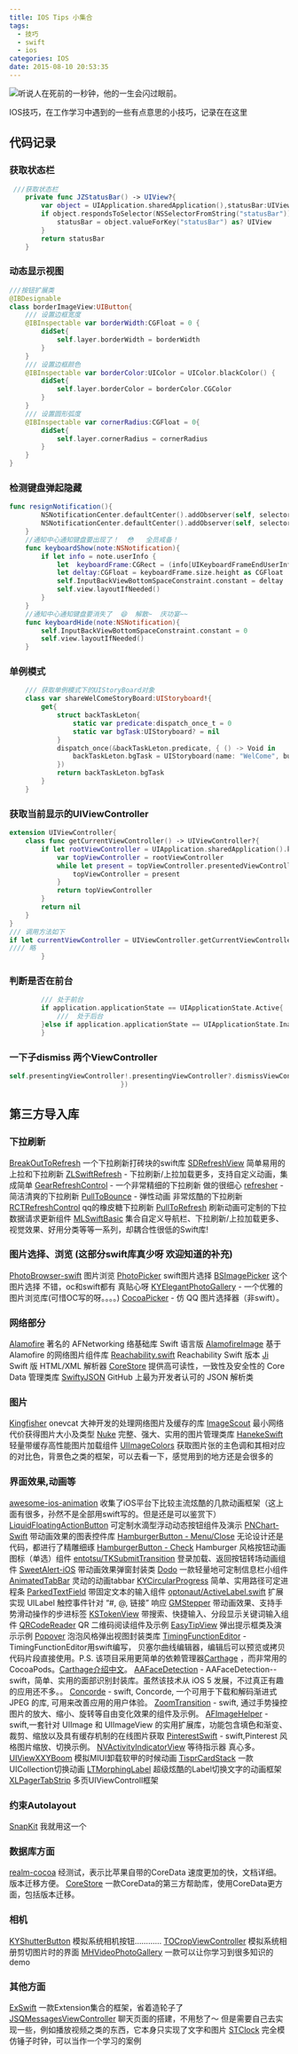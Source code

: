 ```yaml
---
title: IOS Tips 小集合
tags:
  - 技巧
  - swift
  - ios
categories: IOS
date: 2015-08-10 20:53:35
---
```


![](/publicFiles/images/stock-photo/stock-photo-155024749.jpg "听说人在死前的一秒钟，他的一生会闪过眼前。")

IOS技巧，在工作学习中遇到的一些有点意思的小技巧，记录在在这里

<!--more-->

## 代码记录

###  获取状态栏

````swift
 ///获取状态栏
    private func JZStatusBar() -> UIView?{
        var object = UIApplication.sharedApplication(),statusBar:UIView?
        if object.respondsToSelector(NSSelectorFromString("statusBar")) {
            statusBar = object.valueForKey("statusBar") as? UIView
        }
        return statusBar
    }

````

### 动态显示视图

````swift
///按钮扩展类
@IBDesignable
class borderImageView:UIButton{
    /// 设置边框宽度
    @IBInspectable var borderWidth:CGFloat = 0 {
        didSet{
            self.layer.borderWidth = borderWidth
        }
    }
    /// 设置边框颜色
    @IBInspectable var borderColor:UIColor = UIColor.blackColor() {
        didSet{
            self.layer.borderColor = borderColor.CGColor
        }
    }
    /// 设置圆形弧度
    @IBInspectable var cornerRadius:CGFloat = 0{
        didSet{
            self.layer.cornerRadius = cornerRadius
        }
    }
}
````


### 检测键盘弹起隐藏

````swift
func resignNotification(){
        NSNotificationCenter.defaultCenter().addObserver(self, selector: "keyboardShow:", name: UIKeyboardWillShowNotification, object: nil)
        NSNotificationCenter.defaultCenter().addObserver(self, selector: "keyboardHide:", name: UIKeyboardWillHideNotification, object: nil)
    }
    //通知中心通知键盘要出现了！  😳   全员戒备！
    func keyboardShow(note:NSNotification){
        if let info = note.userInfo {
            let  keyboardFrame:CGRect = (info[UIKeyboardFrameEndUserInfoKey] as! NSValue).CGRectValue()
            let deltay:CGFloat = keyboardFrame.size.height as CGFloat
            self.InputBackViewBottomSpaceConstraint.constant = deltay
            self.view.layoutIfNeeded()
        }
    }
    //通知中心通知键盘要消失了  😄  解散~  庆功宴~~
    func keyboardHide(note:NSNotification){
        self.InputBackViewBottomSpaceConstraint.constant = 0
        self.view.layoutIfNeeded()
    }
````


### 单例模式

````swift
    /// 获取单例模式下的UIStoryBoard对象
    class var shareWelComeStoryBoard:UIStoryboard!{
        get{
            struct backTaskLeton{
                static var predicate:dispatch_once_t = 0
                static var bgTask:UIStoryboard? = nil
            }
            dispatch_once(&backTaskLeton.predicate, { () -> Void in
                backTaskLeton.bgTask = UIStoryboard(name: "WelCome", bundle: NSBundle.mainBundle())
            })
            return backTaskLeton.bgTask
        }
    }
````

### 获取当前显示的UIViewController
````swift
extension UIViewController{
    class func getCurrentViewController() -> UIViewController?{
        if let rootViewController = UIApplication.sharedApplication().keyWindow?.rootViewController{
            var topViewController = rootViewController
            while let present = topViewController.presentedViewController{
                topViewController = present
            }
            return topViewController
        }
        return nil
    }
}
/// 调用方法如下
if let currentViewController = UIViewController.getCurrentViewController(){
//// 略
        }
````


### 判断是否在前台

````swift
        /// 处于前台
        if application.applicationState == UIApplicationState.Active{
            ///  处于后台
        }else if application.applicationState == UIApplicationState.Inactive{
        }
````

### 一下子dismiss 两个ViewController

````swift
self.presentingViewController!.presentingViewController?.dismissViewControllerAnimated(true, completion: { () -> Void in
                            })
````

## 第三方导入库

### 下拉刷新
[BreakOutToRefresh](https://github.com/dasdom/BreakOutToRefresh) 一个下拉刷新打砖块的swift库
[SDRefreshView](https://github.com/gsdios/SDRefreshView) 简单易用的上拉和下拉刷新
[ZLSwiftRefresh](https://github.com/MakeZL/ZLSwiftRefresh) - 下拉刷新/上拉加载更多，支持自定义动画，集成简单
[GearRefreshControl](https://github.com/andreamazz/GearRefreshControl) - 一个非常精细的下拉刷新 做的很细心
[refresher](https://github.com/jcavar/refresher) - 简洁清爽的下拉刷新
[PullToBounce](https://github.com/entotsu/PullToBounce) - 弹性动画 非常炫酷的下拉刷新
[RCTRefreshControl](https://github.com/Shuangzuan/RCTRefreshControl) qq的橡皮糖下拉刷新
[PullToRefresh](https://github.com/Yalantis/PullToRefresh) 刷新动画可定制的下拉数据请求更新组件
[MLSwiftBasic](https://github.com/MakeZL/MLSwiftBasic) 集合自定义导航栏、下拉刷新/上拉加载更多、视觉效果、好用分类等等一系列，却耦合性很低的Swift库!

### 图片选择、浏览 (这部分swift库真少呀 欢迎知道的补充)
[PhotoBrowser-swift](https://github.com/nsdictionary/PhotoBrowser) 图片浏览
[PhotoPicker](https://github.com/mengxiangyue/PhotoPicker) swift图片选择
[BSImagePicker](https://github.com/mikaoj/BSImagePicker) 这个图片选择 不错，oc和swift都有 真贴心呀
[KYElegantPhotoGallery](https://github.com/KittenYang/KYElegantPhotoGallery) - 一个优雅的图片浏览库(可惜OC写的呀。。。。)
[CocoaPicker](https://github.com/thebookofleaves/CocoaPicker) - 仿 QQ 图片选择器（非swift）。

### 网络部分
[Alamofire](https://github.com/Alamofire/Alamofire) 著名的 AFNetworking 络基础库 Swift 语言版
[AlamofireImage](https://github.com/Alamofire/AlamofireImage) 基于 Alamofire 的网络图片组件库
[Reachability.swift](https://github.com/ashleymills/Reachability.swift) Reachability Swift 版本
[Ji](https://github.com/honghaoz/Ji) Swift 版 HTML/XML 解析器
[CoreStore](https://github.com/JohnEstropia/CoreStore) 提供高可读性，一致性及安全性的 Core Data 管理类库
[SwiftyJSON](https://github.com/SwiftyJSON/SwiftyJSON) GitHub 上最为开发者认可的 JSON 解析类

### 图片
[Kingfisher](https://github.com/onevcat/Kingfisher) onevcat 大神开发的处理网络图片及缓存的库
[ImageScout](https://github.com/kaishin/ImageScout) 最小网络代价获得图片大小及类型
[Nuke](https://github.com/kean/Nuke) 完整、强大、实用的图片管理类库
[HanekeSwift](https://github.com/Haneke/HanekeSwift) 轻量带缓存高性能图片加载组件
[UIImageColors](https://github.com/jathu/UIImageColors) 获取图片张的主色调和其相对应的对比色，背景色之类的框架，可以去看一下，感觉用到的地方还是会很多的

### 界面效果,动画等
[awesome-ios-animation](https://github.com/sxyx2008/awesome-ios-animation) 收集了iOS平台下比较主流炫酷的几款动画框架（这上面有很多，孙然不是全部用swift写的。但是还是可以鉴赏下）
[LiquidFloatingActionButton](https://github.com/yoavlt/LiquidFloatingActionButton) 可定制水滴型浮动动态按钮组件及演示
[PNChart-Swift](https://github.com/kevinzhow/PNChart-Swift) 带动画效果的图表控件库
[HamburgerButton - Menu/Close](https://github.com/robb/hamburger-button) 无论设计还是代码，都进行了精雕细琢
[HamburgerButton - Check](https://github.com/entotsu/TKAnimatedCheckButton) Hamburger 风格按钮动画图标（单选）组件
[entotsu/TKSubmitTransition](https://github.com/entotsu/TKSubmitTransition) 登录加载、返回按钮转场动画组件
[SweetAlert-iOS](https://github.com/codestergit/SweetAlert-iOS) 带动画效果弹窗封装类
[Dodo](https://github.com/exchangegroup/Dodo) 一款轻量地可定制信息栏小组件
[AnimatedTabBar](https://github.com/Ramotion/animated-tab-bar) 灵动的动画tabbar
[KYCircularProgress](https://github.com/kentya6/KYCircularProgress) 简单、实用路径可定进程条
[ParkedTextField](https://github.com/gmertk/ParkedTextField) 带固定文本的输入组件
[optonaut/ActiveLabel.swift](https://github.com/optonaut/ActiveLabel.swift) 扩展实现 UILabel 触控事件针对 “#, @, 链接” 响应
[GMStepper](https://github.com/gmertk/GMStepper) 带动画效果、支持手势滑动操作的步进标签
[KSTokenView](https://github.com/khawars/KSTokenView) 带搜索、快捷输入、分段显示关键词输入组件
[QRCodeReader](https://github.com/yannickl/QRCodeReader.swift) QR 二维码阅读组件及示例
[EasyTipView](https://github.com/teodorpatras/EasyTipView) 弹出提示框类及演示示例
[Popover](https://github.com/corin8823/Popover) 泡泡风格弹出视图封装类库
[TimingFunctionEditor](https://github.com/schwa/TimingFunctionEditor) - TimingFunctionEditor用swift编写， 贝塞尔曲线编辑器，编辑后可以预览或拷贝代码片段直接使用。P.S. 该项目采用更简单的依赖管理器[Carthage](https://github.com/Carthage/Carthage) ，而非常用的 CocoaPods。[Carthage介绍中文](http://www.cocoachina.com/ios/20141204/10528.html)。
[AAFaceDetection](https://github.com/aaronabentheuer/AAFaceDetection) - AAFaceDetection--swift，简单、实用的面部识别封装库。虽然该技术从 iOS 5 发展，不过真正有趣的应用还不多。。
[Concorde](https://github.com/contentful-labs/Concorde) - swift, Concorde, 一个可用于下载和解码渐进式 JPEG 的库, 可用来改善应用的用户体验。
[ZoomTransition](https://github.com/tristanhimmelman/ZoomTransition) - swift, 通过手势操控图片的放大、缩小、旋转等自由变化效果的组件及示例。
[AFImageHelper](https://github.com/melvitax/AFImageHelper) - swift,一套针对 UIImage 和 UIImageView 的实用扩展库，功能包含填色和渐变、裁剪、缩放以及具有缓存机制的在线图片获取
[PinterestSwift](PinterestSwift) - swift,Pinterest 风格图片缩放、切换示例。
[NVActivityIndicatorView](https://github.com/ninjaprox/NVActivityIndicatorView) 等待指示器 真心多。
[UIViewXXYBoom](https://github.com/xxycode/UIViewXXYBoom) 模拟MIUI卸载软甲的时候动画
[TisprCardStack](https://github.com/tispr/tispr-card-stack) 一款UICollection切换动画
[LTMorphingLabel](https://github.com/lexrus/LTMorphingLabel) 超级炫酷的Label切换文字的动画框架
[XLPagerTabStrip](https://github.com/xmartlabs/XLPagerTabStrip) 多页UIViewControll框架

### 约束Autolayout
[SnapKit](https://github.com/SnapKit/SnapKit) 我就用这一个

### 数据库方面
 [realm-cocoa](https://github.com/realm/realm-cocoa) 经测试，表示比苹果自带的CoreData 速度更加的快，文档详细。版本迁移方便。
 [CoreStore](https://github.com/JohnEstropia/CoreStore) 一款CoreData的第三方帮助库，使用CoreData更方面，包括版本迁移。

### 相机
[KYShutterButton](https://github.com/ykyouhei/KYShutterButton) 模拟系统相机按钮…………
[TOCropViewController](https://github.com/TimOliver/TOCropViewController) 模拟系统相册剪切图片时的界面
[MHVideoPhotoGallery](https://github.com/mariohahn/MHVideoPhotoGallery) 一款可以让你学习到很多知识的demo





### 其他方面
[ExSwift](https://github.com/pNre/ExSwift) 一款Extension集合的框架，省着造轮子了
[JSQMessagesViewController](https://github.com/jessesquires/JSQMessagesViewController) 聊天页面的搭建，不用愁了～ 但是需要自己去实现一些，例如播放视频之类的东西，它本身只实现了文字和图片
[STClock](https://github.com/zhenlintie/STClock) 完全模仿锤子时钟，可以当作一个学习的案例
